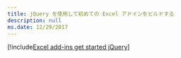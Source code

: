 ```yaml
---
title: jQuery を使用して初めての Excel アドインをビルドする
description: null
ms.date: 12/29/2017
---
```


[!include[Excel add-ins get started jQuery](../includes/file-get-started-excel-jquery.md)]